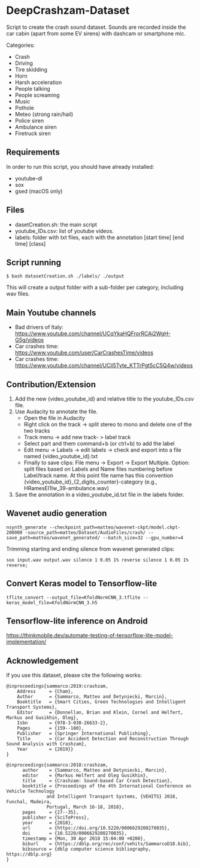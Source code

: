 # DeepCrashzam-Dataset
Script to create the crash sound dataset. Sounds are recorded inside the car cabin (apart from some EV sirens) with dashcam or smartphone mic.

Categories:
- Crash
- Driving
- Tire skidding
- Horn
- Harsh acceleration
- People talking
- People screaming
- Music
- Pothole
- Meteo (strong rain/hail)
- Police siren
- Ambulance siren
- Firetruck siren

## Requirements
In order to run this script, you should have already installed:
- youtube-dl
- sox
- gsed (macOS only)

## Files
- dasetCreation.sh: the main script
- youtube_IDs.csv: list of youtube videos.
- labels: folder with txt files, each with the annotation [start time] [end time] [class] 

## Script running
```
$ bash datasetCreation.sh ./labels/ ./output
```
This will create a output folder with a sub-folder per category, including wav files.

## Main Youtube channels
- Bad drivers of Italy: https://www.youtube.com/channel/UCqYkaHQFrorRCAj2WgH-G5g/videos
- Car crashes time: https://www.youtube.com/user/CarCrashesTime/videos
- Car crashes time: https://www.youtube.com/channel/UCil5Tyte_KTTrPgt5cC5Q4w/videos

## Contribution/Extension

1. Add the new {video_youtube_id} and relative title to the youtube_IDs.csv file.
2. Use Audacity to annotate the file.
      - Open the file in Audacity
      - Right click on the track -> split stereo to mono and delete one of the two tracks
      - Track menu -> add new track- > label track
      - Select part and them command+b (or ctrl+b) to add the label
      - Edit menu -> Labels -> edit labels -> check and export into a file named {video_youtube_id}.txt
      - Finally to save clips: File menu -> Export -> Export Multiple. Option: split files based on Labels and Name files numbering before Label/track name. At this point file name has this convention {video_youtube_id}_{2_digits_counter}-category (e.g., HRamesEI1Iw_39-ambulance.wav) 
3. Save the annotation in a video_youtube_id.txt file in the labels folder.


## Wavenet audio generation

```
nsynth_generate --checkpoint_path=matteo/wavenet-ckpt/model.ckpt-200000 -source_path=matteo/Dataset/AudioFiles/crash/ --save_path=matteo/wavenet_generated/ --batch_size=32 --gpu_number=4
```

Trimming starting and ending silence from wavenet generated clips:

```
sox input.wav output.wav silence 1 0.05 1% reverse silence 1 0.05 1% reverse;
```

## Convert Keras model to Tensorflow-lite
```
tflite_convert --output_file=KfoldNormCNN_3.tflite --keras_model_file=KfoldNormCNN_3.h5
```

## Tensorflow-lite inference on Android
https://thinkmobile.dev/automate-testing-of-tensorflow-lite-model-implementation/


## Acknowledgement

If you use this dataset, please cite the following works:

```
@inproceedings{sammarco:2019:crashzam,
	Address     = {Cham},
	Author      = {Sammarco, Matteo and Detyniecki, Marcin},
	Booktitle   = {Smart Cities, Green Technologies and Intelligent Transport Systems},
	Editor      = {Donnellan, Brian and Klein, Cornel and Helfert, Markus and Gusikhin, Oleg},
	Isbn        = {978-3-030-26633-2},
	Pages       = {159--180},
	Publisher   = {Springer International Publishing},
	Title       = {Car Accident Detection and Reconstruction Through Sound Analysis with Crashzam},
	Year        = {2019}}
}
```

```
@inproceedings{sammarco:2018:crashzam,
      author    = {Sammarco, Matteo and Detyniecki, Marcin},
      editor    = {Markus Helfert and Oleg Gusikhin},
      title     = {Crashzam: Sound-based Car Crash Detection},
      booktitle = {Proceedings of the 4th International Conference on Vehicle Technology
               and Intelligent Transport Systems, {VEHITS} 2018, Funchal, Madeira,
               Portugal, March 16-18, 2018},
      pages     = {27--35},
      publisher = {SciTePress},
      year      = {2018},
      url       = {https://doi.org/10.5220/0006629200270035},
      doi       = {10.5220/0006629200270035},
      timestamp = {Mon, 30 Apr 2018 15:04:00 +0200},
      biburl    = {https://dblp.org/rec/conf/vehits/SammarcoD18.bib},
      bibsource = {dblp computer science bibliography, https://dblp.org}
}
```
